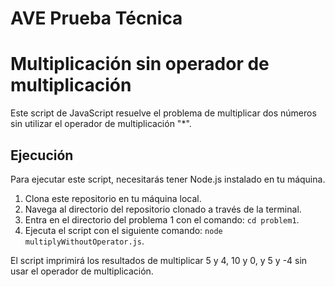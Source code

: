 # AVE Prueba Técnica
# Multiplicación sin operador de multiplicación

Este script de JavaScript resuelve el problema de multiplicar dos números sin utilizar el operador de multiplicación "*".

## Ejecución

Para ejecutar este script, necesitarás tener Node.js instalado en tu máquina.

1. Clona este repositorio en tu máquina local.
2. Navega al directorio del repositorio clonado a través de la terminal.
3. Entra en el directorio del problema 1 con el comando: `cd problem1`.
4. Ejecuta el script con el siguiente comando: `node multiplyWithoutOperator.js`.

El script imprimirá los resultados de multiplicar 5 y 4, 10 y 0, y 5 y -4 sin usar el operador de multiplicación.

